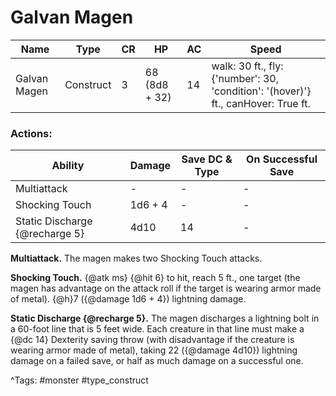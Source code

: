 # Galvan Magen

| Name | Type | CR | HP | AC | Speed |
|------|------|----|----|----|-------|
| Galvan Magen | Construct | 3 | 68 (8d8 + 32) | 14 | walk: 30 ft., fly: {'number': 30, 'condition': '(hover)'} ft., canHover: True ft. |

### Actions:

| Ability | Damage | Save DC & Type | On Successful Save |
|---------|--------|----------------|--------------------|
| Multiattack | - | - | - |
| Shocking Touch | 1d6 + 4 | - | - |
| Static Discharge {@recharge 5} | 4d10 | 14 | - |


**Multiattack.** The magen makes two Shocking Touch attacks.

**Shocking Touch.** {@atk ms} {@hit 6} to hit, reach 5 ft., one target (the magen has advantage on the attack roll if the target is wearing armor made of metal). {@h}7 ({@damage 1d6 + 4}) lightning damage.

**Static Discharge {@recharge 5}.** The magen discharges a lightning bolt in a 60-foot line that is 5 feet wide. Each creature in that line must make a {@dc 14} Dexterity saving throw (with disadvantage if the creature is wearing armor made of metal), taking 22 ({@damage 4d10}) lightning damage on a failed save, or half as much damage on a successful one.

^Tags: #monster #type_construct